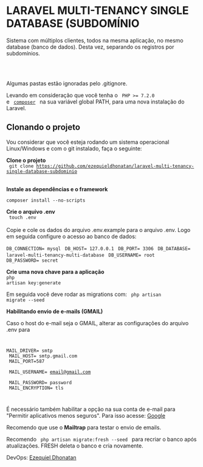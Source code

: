 # LARAVEL MULTI-TENANCY SINGLE DATABASE (SUBDOMÍNIO

Sistema com múltiplos clientes, todos na mesma aplicação, no mesmo database (banco de dados). Desta vez, separando os registros por subdomínios.

<br> <br>

Algumas pastas estão ignoradas pelo .gitignore.

Levando em consideração que você tenha o <code> PHP >= 7.2.0 </code> e <code> <a href="https://getcomposer.org">composer</a>  </code> na sua variável global PATH, para uma nova instalação do Laravel.


## Clonando o projeto

Vou considerar que você esteja rodando um sistema operacional Linux/Windows e com o git instalado, faça o seguinte:

<strong> Clone o projeto</strong> <br>
<code>  git clone https://github.com/ezequieldhonatan/laravel-multi-tenancy-single-database-subdominio  </code> 
<br>

<strong> Instale as dependências e o framework</strong>
<br>
<code>
composer install --no-scripts
</code>

<strong>Crie o arquivo .env</strong>
<br>
<code> touch .env </code> <br><br>
Copie e cole os dados do arquivo .env.example para o arquivo .env. Logo em seguida configure o acesso ao banco de dados: <br>

<code>DB_CONNECTION= mysql </code>
<code>DB_HOST= 127.0.0.1    </code>
<code>DB_PORT= 3306  </code>
<code>DB_DATABASE= laravel-multi-tenancy-multi-database </code>
<code>DB_USERNAME= root </code>
<code>DB_PASSWORD= secret</code>

<strong> Crie uma nova chave para a aplicação</strong>
<br>
<code>php artisan key:generate</code>

Em seguida você deve rodar as migrations com:
<code> php artisan migrate --seed </code>
 
<strong>Habilitando envio de e-mails (GMAIL)</strong>

Caso o host do e-mail seja o GMAIL, alterar as configurações do arquivo .env para
<code>

MAIL_DRIVER= smtp <br>
MAIL_HOST= smtp.gmail.com <br>
MAIL_PORT=587 <br>
MAIL_USERNAME= email@gmail.com <br>
MAIL_PASSWORD= password <br>
MAIL_ENCRYPTION= tls

</code>

É necessário também habilitar a opção na sua conta de e-mail para "Permitir aplicativos menos seguros". Para isso acesse: <a href="https://myaccount.google.com/lesssecureapps?pli=1">Google</a>

Recomendo que use o <strong>Mailtrap</strong> para testar o envio de emails.

Recomendo <code> php artisan migrate:fresh --seed </code> para recriar o banco após atualizações. FRESH deleta o banco e cria novamente.

DevOps: <a href="https://www.linkedin.com/in/ezequieldhonatan/">Ezequiel Dhonatan</a>
